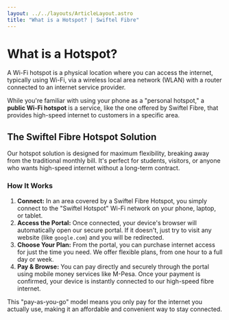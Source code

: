```yaml
---
layout: ../../layouts/ArticleLayout.astro
title: "What is a Hotspot? | Swiftel Fibre"
---
```


# What is a Hotspot?

A Wi-Fi hotspot is a physical location where you can access the internet, typically using Wi-Fi, via a wireless local area network (WLAN) with a router connected to an internet service provider.

While you're familiar with using your phone as a "personal hotspot," a **public Wi-Fi hotspot** is a service, like the one offered by Swiftel Fibre, that provides high-speed internet to customers in a specific area.

## The Swiftel Fibre Hotspot Solution

Our hotspot solution is designed for maximum flexibility, breaking away from the traditional monthly bill. It's perfect for students, visitors, or anyone who wants high-speed internet without a long-term contract.

### How It Works

1.  **Connect:** In an area covered by a Swiftel Fibre Hotspot, you simply connect to the "Swiftel Hotspot" Wi-Fi network on your phone, laptop, or tablet.
2.  **Access the Portal:** Once connected, your device's browser will automatically open our secure portal. If it doesn't, just try to visit any website (like `google.com`) and you will be redirected.
3.  **Choose Your Plan:** From the portal, you can purchase internet access for just the time you need. We offer flexible plans, from one hour to a full day or week.
4.  **Pay & Browse:** You can pay directly and securely through the portal using mobile money services like M-Pesa. Once your payment is confirmed, your device is instantly connected to our high-speed fibre internet.

This "pay-as-you-go" model means you only pay for the internet you actually use, making it an affordable and convenient way to stay connected.